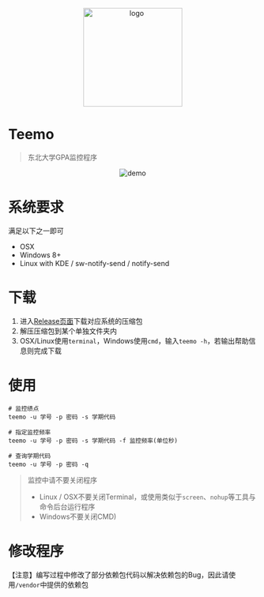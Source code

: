 <p align="center">
    <img src="https://raw.githubusercontent.com/iMyOwn/teemo/master/img/logo.png" alt="logo" width="200">
</p>

# Teemo
> 东北大学GPA监控程序
<p align="center">
    <img src="https://raw.githubusercontent.com/iMyOwn/teemo/master/img/demo.png" alt="demo">
</p>

# 系统要求
满足以下之一即可
- OSX
- Windows 8+
- Linux with KDE / sw-notify-send / notify-send

# 下载
1. 进入[Release页面](https://github.com/iMyOwn/teemo/releases)下载对应系统的压缩包
2. 解压压缩包到某个单独文件夹内
3. OSX/Linux使用`terminal`，Windows使用`cmd`，输入`teemo -h`，若输出帮助信息则完成下载

# 使用
```shell script
# 监控绩点	
teemo -u 学号 -p 密码 -s 学期代码

# 指定监控频率
teemo -u 学号 -p 密码 -s 学期代码 -f 监控频率(单位秒)

# 查询学期代码	
teemo -u 学号 -p 密码 -q
```
> 监控中请不要关闭程序
> 
> - Linux / OSX不要关闭Terminal，或使用类似于`screen`、`nohup`等工具与命令后台运行程序
> - Windows不要关闭CMD)

# 修改程序
【注意】编写过程中修改了部分依赖包代码以解决依赖包的Bug，因此请使用`/vendor`中提供的依赖包